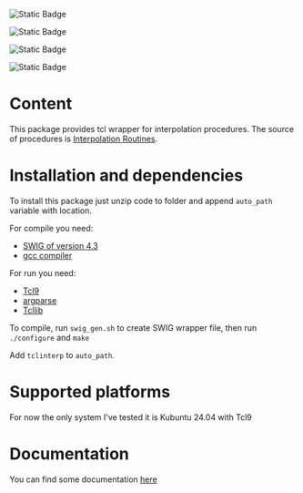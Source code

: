 ![Static Badge](https://img.shields.io/badge/version-0.1-blue)

![Static Badge](https://img.shields.io/badge/license-GPL3-blue)

![Static Badge](https://img.shields.io/badge/Tcl_version-9.0-blue)

![Static Badge](https://img.shields.io/badge/Kubuntu_24.04-pass-green)

# Content

This package provides tcl wrapper for interpolation procedures.
The source of procedures is [Interpolation Routines](https://people.math.sc.edu/Burkardt/c_src/interp/interp.html).

# Installation and dependencies

To install this package just unzip code to folder and append `auto_path` variable with location.

For compile you need:
- [SWIG of version 4.3](https://www.swig.org/download.html)
- [gcc compiler](https://gcc.gnu.org/)

For run you need:
- [Tcl9](https://www.tcl.tk/software/tcltk/9.0.html)
- [argparse](https://wiki.tcl-lang.org/page/argparse)
- [Tcllib](https://www.tcl.tk/software/tcllib/)

To compile, run `swig_gen.sh` to create SWIG wrapper file, then run `./configure` and `make`


Add `tclinterp` to `auto_path`.

# Supported platforms

For now the only system I've tested it is Kubuntu 24.04 with Tcl9

# Documentation

You can find some documentation [here](https://georgtree.github.io/tclinterp)
